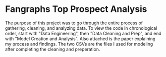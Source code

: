 # Fangraphs Top Prospect Analysis

The purpose of this project was to go through the entire process of gathering, cleaning, and analyzing data. To view the code in chronological order, start with "Data Engineering", then "Data Cleaning and Prep", and end with "Model Creation and Analysis". Also attached is the paper explaining my process and findings. The two CSVs are the files I used for modeling after completing the cleaning and preperation.
